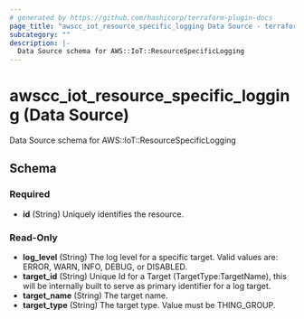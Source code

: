 ```yaml
---
# generated by https://github.com/hashicorp/terraform-plugin-docs
page_title: "awscc_iot_resource_specific_logging Data Source - terraform-provider-awscc"
subcategory: ""
description: |-
  Data Source schema for AWS::IoT::ResourceSpecificLogging
---
```


# awscc_iot_resource_specific_logging (Data Source)

Data Source schema for AWS::IoT::ResourceSpecificLogging



<!-- schema generated by tfplugindocs -->
## Schema

### Required

- **id** (String) Uniquely identifies the resource.

### Read-Only

- **log_level** (String) The log level for a specific target. Valid values are: ERROR, WARN, INFO, DEBUG, or DISABLED.
- **target_id** (String) Unique Id for a Target (TargetType:TargetName), this will be internally built to serve as primary identifier for a log target.
- **target_name** (String) The target name.
- **target_type** (String) The target type. Value must be THING_GROUP.


